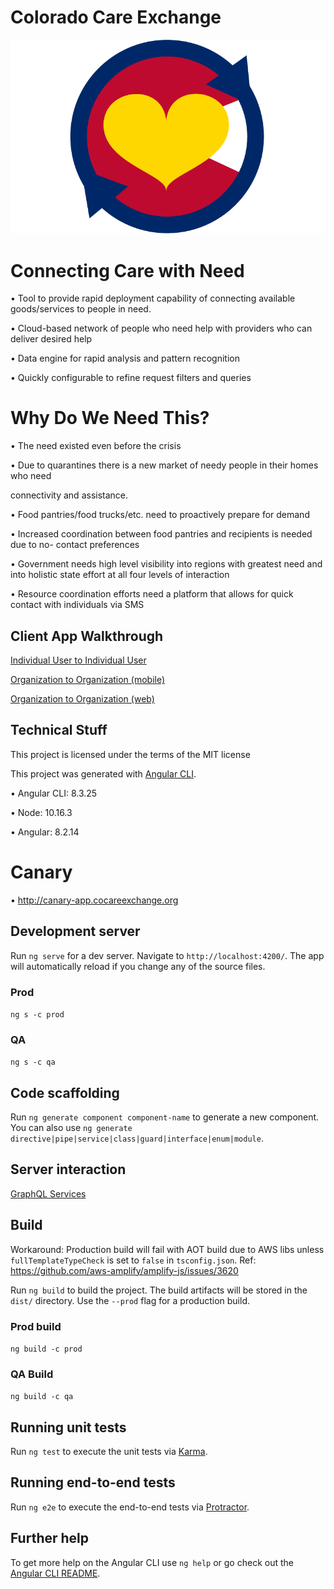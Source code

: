 # Colorado Care Exchange

![CO CareExchange](https://github.com/HDSLabs/co-care-exchange-client/blob/master/Colorado%20Care%20Exchange%20Logo.png)  

# Connecting Care with Need

• Tool to provide rapid deployment capability of connecting available goods/services to people in need.

• Cloud-based network of people who need help with providers who can deliver desired help

• Data engine for rapid analysis and pattern recognition

• Quickly configurable to refine request filters and queries

  

# Why Do We Need This?

• The need existed even before the crisis

• Due to quarantines there is a new market of needy people in their homes who need

connectivity and assistance.

• Food pantries/food trucks/etc. need to proactively prepare for demand

• Increased coordination between food pantries and recipients is needed due to no- contact preferences

• Government needs high level visibility into regions with greatest need and into holistic state effort at all four levels of interaction

• Resource coordination efforts need a platform that allows for quick contact with individuals via SMS

## Client App Walkthrough

[Individual User to Individual User](https://youtu.be/r9nYIZdoYQA)

[Organization to Organization (mobile)](https://youtu.be/FB6MysnSfhc)

[Organization to Organization (web)](https://youtu.be/ChFe3Fn5CR8)

  
## Technical Stuff

This project is licensed under the terms of the MIT license

This project was generated with [Angular CLI](https://github.com/angular/angular-cli).

• Angular CLI: 8.3.25

• Node: 10.16.3

• Angular: 8.2.14

# Canary

• http://canary-app.cocareexchange.org


## Development server

  

Run `ng serve` for a dev server. Navigate to `http://localhost:4200/`. The app will automatically reload if you change any of the source files.

### Prod 

`ng s -c prod`

### QA

`ng s -c qa`
  

## Code scaffolding

  

Run `ng generate component component-name` to generate a new component. You can also use `ng generate directive|pipe|service|class|guard|interface|enum|module`.

## Server interaction

[GraphQL Services](https://github.com/HDSLabs/co-care-exchange-client/blob/master/GRAPHQL.md)
  

## Build

Workaround:
Production build will fail with AOT build due to AWS libs unless `fullTemplateTypeCheck` is set to `false` in `tsconfig.json`. 
Ref: https://github.com/aws-amplify/amplify-js/issues/3620  

Run `ng build` to build the project. The build artifacts will be stored in the `dist/` directory. Use the `--prod` flag for a production build.

### Prod build

`ng build -c prod`

### QA Build

`ng build -c qa`  

## Running unit tests

  

Run `ng test` to execute the unit tests via [Karma](https://karma-runner.github.io).

  

## Running end-to-end tests

  

Run `ng e2e` to execute the end-to-end tests via [Protractor](http://www.protractortest.org/).

  

## Further help

  

To get more help on the Angular CLI use `ng help` or go check out the [Angular CLI README](https://github.com/angular/angular-cli/blob/master/README.md).
